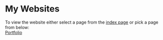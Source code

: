 # My Websites

To view the website either select a page from the [index page](https://danicus2000000.github.io) or pick a page from below:  
[Portfolio](https://danicus2000000.github.io/Portfolio)  
